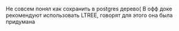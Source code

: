 Не совсем понял как сохранить в postgres дерево( В офф доке рекомендуют использовать LTREE, говорят для этого она была придумана
